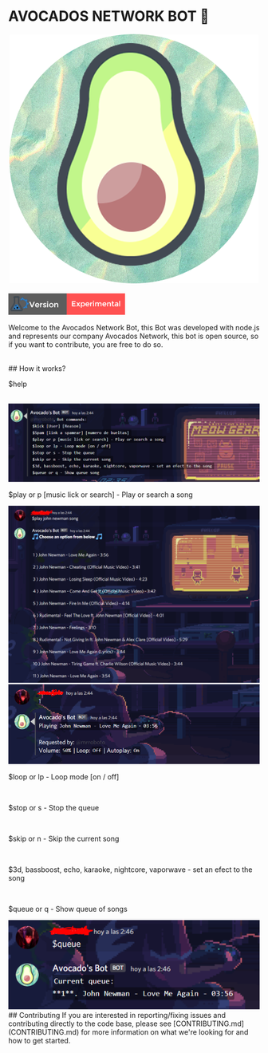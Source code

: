 <h1>AVOCADOS NETWORK BOT 🥑</h1>
<div align="center">
    <img src="./readmeimg/logo.png" alt="">
</div><br>
    <img src="./readmeimg/tag1.png" alt="">


<p>Welcome to the Avocados Network Bot, this Bot was developed with node.js and represents our company Avocados Network, this bot is open source, so if you want to contribute, you are free to do so.</p><br>
## How it works?
<br>
<p>$help </p><br>
<img src="./readmeimg/cap1.PNG" alt=""><br>
<p>$play or p [music lick or search] - Play or search a song</p>
<img src="./readmeimg/cap2.PNG" alt=""><br>
<img src="./readmeimg/cap3.PNG" alt=""><br>
<p> $loop or lp - Loop mode [on / off]</p><br>
<p>$stop or s - Stop the queue</p><br>
<p>$skip or n - Skip the current song </p><br>
<p>$3d, bassboost, echo, karaoke, nightcore, vaporwave - set an efect to the song</p><br>
<p> $queue or q - Show queue of songs</p>
<img src="./readmeimg/cap4.PNG" alt="">
## Contributing
If you are interested in reporting/fixing issues and contributing directly to the code base, please see [CONTRIBUTING.md](CONTRIBUTING.md) for more information on what we're looking for and how to get started.